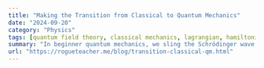 ```yaml
---
title: "Making the Transition from Classical to Quantum Mechanics"
date: "2024-09-20"
category: "Physics"
tags: [quantum field theory, classical mechanics, lagrangian, hamiltonian, poisson bracket]
summary: "In beginner quantum mechanics, we sling the Schrödinger wave equation around quite recklessly, imbibing the gospel of the Hamiltonian. But where does the great Hamiltonian come from, and can we figure out an elegant transition from classical to quantum mechanical frameworks?"
url: "https://rogueteacher.me/blog/transition-classical-qm.html"
---
```

